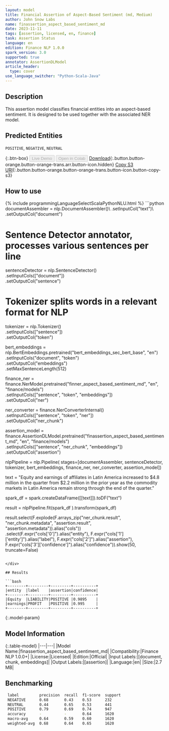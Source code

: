 ```yaml
---
layout: model
title: Financial Assertion of Aspect-Based Sentiment (md, Medium)
author: John Snow Labs
name: finassertion_aspect_based_sentiment_md
date: 2023-11-11
tags: [assertion, licensed, en, finance]
task: Assertion Status
language: en
edition: Finance NLP 1.0.0
spark_version: 3.0
supported: true
annotator: AssertionDLModel
article_header:
  type: cover
use_language_switcher: "Python-Scala-Java"
---
```


## Description

This assertion model classifies financial entities into an aspect-based sentiment. It is designed to be used together with the associated NER model.

## Predicted Entities

`POSITIVE`, `NEGATIVE`, `NEUTRAL`

{:.btn-box}
<button class="button button-orange" disabled>Live Demo</button>
<button class="button button-orange" disabled>Open in Colab</button>
[Download](https://s3.amazonaws.com/auxdata.johnsnowlabs.com/finance/models/finassertion_aspect_based_sentiment_md_en_1.0.0_3.0_1699705705778.zip){:.button.button-orange.button-orange-trans.arr.button-icon.hidden}
[Copy S3 URI](s3://auxdata.johnsnowlabs.com/finance/models/finassertion_aspect_based_sentiment_md_en_1.0.0_3.0_1699705705778.zip){:.button.button-orange.button-orange-trans.button-icon.button-copy-s3}

## How to use



<div class="tabs-box" markdown="1">
{% include programmingLanguageSelectScalaPythonNLU.html %}
```python
documentAssembler = nlp.DocumentAssembler()\
    .setInputCol("text")\
    .setOutputCol("document")

# Sentence Detector annotator, processes various sentences per line
sentenceDetector = nlp.SentenceDetector()\
    .setInputCols(["document"])\
    .setOutputCol("sentence")

# Tokenizer splits words in a relevant format for NLP
tokenizer = nlp.Tokenizer()\
    .setInputCols(["sentence"])\
    .setOutputCol("token")

bert_embeddings = nlp.BertEmbeddings.pretrained("bert_embeddings_sec_bert_base", "en")\
    .setInputCols("document", "token")\
    .setOutputCol("embeddings")\
    .setMaxSentenceLength(512)

finance_ner = finance.NerModel.pretrained("finner_aspect_based_sentiment_md", "en", "finance/models")\
    .setInputCols(["sentence", "token", "embeddings"])\
    .setOutputCol("ner")

ner_converter = finance.NerConverterInternal()\
    .setInputCols(["sentence", "token", "ner"])\
    .setOutputCol("ner_chunk")

assertion_model = finance.AssertionDLModel.pretrained("finassertion_aspect_based_sentiment_md", "en", "finance/models")\
    .setInputCols(["sentence", "ner_chunk", "embeddings"])\
    .setOutputCol("assertion")


nlpPipeline = nlp.Pipeline(
    stages=[documentAssembler,
            sentenceDetector,
            tokenizer,
            bert_embeddings,
            finance_ner,
            ner_converter,
            assertion_model])

text = "Equity and earnings of affiliates in Latin America increased to $4.8 million in the quarter from $2.2 million in the prior year as the commodity markets in Latin America remain strong through the end of the quarter."

spark_df = spark.createDataFrame([[text]]).toDF("text")

result = nlpPipeline.fit(spark_df ).transform(spark_df)

result.select(F.explode(F.arrays_zip("ner_chunk.result", "ner_chunk.metadata", "assertion.result", "assertion.metadata")).alias("cols"))\
      .select(F.expr("cols['0']").alias("entity"),
              F.expr("cols['1']['entity']").alias("label"),
              F.expr("cols['2']").alias("assertion"),
              F.expr("cols['3']['confidence']").alias("confidence")).show(50, truncate=False)
```

</div>

## Results

```bash
+--------+---------+---------+----------+
|entity  |label    |assertion|confidence|
+--------+---------+---------+----------+
|Equity  |LIABILITY|POSITIVE |0.9895    |
|earnings|PROFIT   |POSITIVE |0.995     |
+--------+---------+---------+----------+
```

{:.model-param}
## Model Information

{:.table-model}
|---|---|
|Model Name:|finassertion_aspect_based_sentiment_md|
|Compatibility:|Finance NLP 1.0.0+|
|License:|Licensed|
|Edition:|Official|
|Input Labels:|[document, chunk, embeddings]|
|Output Labels:|[assertion]|
|Language:|en|
|Size:|2.7 MB|

## Benchmarking

```bash
 label         precision  recall  f1-score  support 
 NEGATIVE      0.68       0.43    0.53      232     
 NEUTRAL       0.44       0.65    0.53      441     
 POSITIVE      0.79       0.69    0.74      947     
 accuracy      -          -       0.64      1620    
 macro-avg     0.64       0.59    0.60      1620    
 weighted-avg  0.68       0.64    0.65      1620    
```